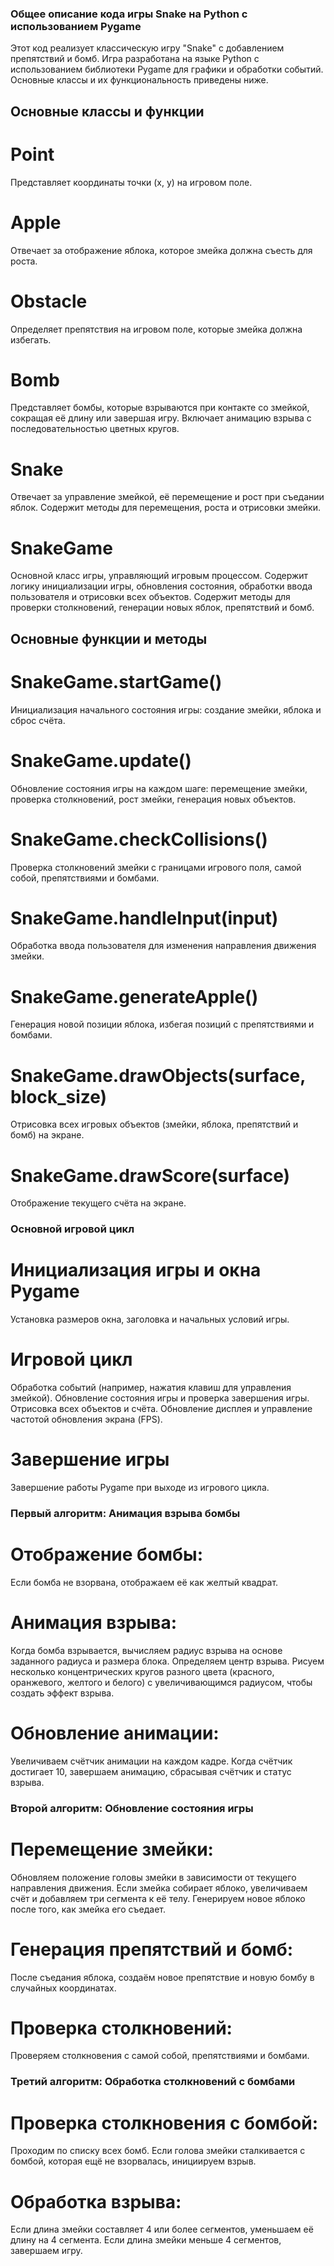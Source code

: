 ### Общее описание кода игры Snake на Python с использованием Pygame
Этот код реализует классическую игру "Snake" с добавлением препятствий и бомб. Игра разработана на языке Python с использованием библиотеки Pygame для графики и обработки событий. Основные классы и их функциональность приведены ниже.

## Основные классы и функции
# Point

Представляет координаты точки (x, y) на игровом поле.
# Apple

Отвечает за отображение яблока, которое змейка должна съесть для роста.
# Obstacle

Определяет препятствия на игровом поле, которые змейка должна избегать.
# Bomb

Представляет бомбы, которые взрываются при контакте со змейкой, сокращая её длину или завершая игру.
Включает анимацию взрыва с последовательностью цветных кругов.
# Snake

Отвечает за управление змейкой, её перемещение и рост при съедании яблок.
Содержит методы для перемещения, роста и отрисовки змейки.
# SnakeGame

Основной класс игры, управляющий игровым процессом.
Содержит логику инициализации игры, обновления состояния, обработки ввода пользователя и отрисовки всех объектов.
Содержит методы для проверки столкновений, генерации новых яблок, препятствий и бомб.
## Основные функции и методы
# SnakeGame.startGame()

Инициализация начального состояния игры: создание змейки, яблока и сброс счёта.
# SnakeGame.update()

Обновление состояния игры на каждом шаге: перемещение змейки, проверка столкновений, рост змейки, генерация новых объектов.
# SnakeGame.checkCollisions()

Проверка столкновений змейки с границами игрового поля, самой собой, препятствиями и бомбами.
# SnakeGame.handleInput(input)

Обработка ввода пользователя для изменения направления движения змейки.
# SnakeGame.generateApple()

Генерация новой позиции яблока, избегая позиций с препятствиями и бомбами.
# SnakeGame.drawObjects(surface, block_size)

Отрисовка всех игровых объектов (змейки, яблока, препятствий и бомб) на экране.
# SnakeGame.drawScore(surface)

Отображение текущего счёта на экране.
### Основной игровой цикл
# Инициализация игры и окна Pygame

Установка размеров окна, заголовка и начальных условий игры.
# Игровой цикл

Обработка событий (например, нажатия клавиш для управления змейкой).
Обновление состояния игры и проверка завершения игры.
Отрисовка всех объектов и счёта.
Обновление дисплея и управление частотой обновления экрана (FPS).
# Завершение игры

Завершение работы Pygame при выходе из игрового цикла.

### Первый алгоритм: Анимация взрыва бомбы
# Отображение бомбы:

Если бомба не взорвана, отображаем её как желтый квадрат.
# Анимация взрыва:

Когда бомба взрывается, вычисляем радиус взрыва на основе заданного радиуса и размера блока.
Определяем центр взрыва.
Рисуем несколько концентрических кругов разного цвета (красного, оранжевого, желтого и белого) с увеличивающимся радиусом, чтобы создать эффект взрыва.
# Обновление анимации:

Увеличиваем счётчик анимации на каждом кадре.
Когда счётчик достигает 10, завершаем анимацию, сбрасывая счётчик и статус взрыва.

### Второй алгоритм: Обновление состояния игры
# Перемещение змейки:

Обновляем положение головы змейки в зависимости от текущего направления движения.
Если змейка собирает яблоко, увеличиваем счёт и добавляем три сегмента к её телу.
Генерируем новое яблоко после того, как змейка его съедает.
# Генерация препятствий и бомб:

После съедания яблока, создаём новое препятствие и новую бомбу в случайных координатах.
# Проверка столкновений:

Проверяем столкновения с самой собой, препятствиями и бомбами.

### Третий алгоритм: Обработка столкновений с бомбами
# Проверка столкновения с бомбой:

Проходим по списку всех бомб.
Если голова змейки сталкивается с бомбой, которая ещё не взорвалась, инициируем взрыв.
# Обработка взрыва:

Если длина змейки составляет 4 или более сегментов, уменьшаем её длину на 4 сегмента.
Если длина змейки меньше 4 сегментов, завершаем игру.
